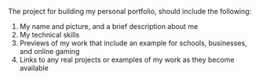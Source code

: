 The project for building my personal portfolio, should include the following:
1. My name and picture, and a brief description about me
2. My technical skills
3. Previews of my work that include an example for schools, businesses, and online gaming
4. Links to any real projects or examples of my work as they become available
